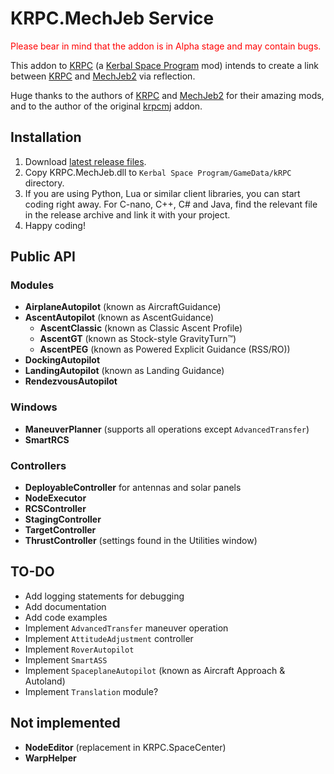 # KRPC.MechJeb Service

<span style="color: red">Please bear in mind that the addon is in Alpha stage and may contain bugs.</span>

This addon to [KRPC](https://krpc.github.io/krpc) (a [Kerbal Space Program](https://kerbalspaceprogram.com/) mod) intends to
create a link between [KRPC](https://krpc.github.io/krpc) and [MechJeb2](https://github.com/MuMech/MechJeb2) via reflection.

Huge thanks to the authors of [KRPC](https://krpc.github.io/krpc) and [MechJeb2](https://github.com/MuMech/MechJeb2) for
their amazing mods, and to the author of the original [krpcmj](https://github.com/artwhaley/krpcmj/) addon.

## Installation

1. Download [latest release files](https://github.com/Genhis/KRPC.MechJeb/releases).
2. Copy KRPC.MechJeb.dll to `Kerbal Space Program/GameData/kRPC` directory.
3. If you are using Python, Lua or similar client libraries, you can start coding right away. For C-nano, C++, C# and Java,
find the relevant file in the release archive and link it with your project.
4. Happy coding!

## Public API

### Modules

- **AirplaneAutopilot** (known as AircraftGuidance)
- **AscentAutopilot** (known as AscentGuidance)
  - **AscentClassic** (known as Classic Ascent Profile)
  - **AscentGT** (known as Stock-style GravityTurn™)
  - **AscentPEG** (known as Powered Explicit Guidance (RSS/RO))
- **DockingAutopilot**
- **LandingAutopilot** (known as Landing Guidance)
- **RendezvousAutopilot**

### Windows

- **ManeuverPlanner** (supports all operations except `AdvancedTransfer`)
- **SmartRCS**

### Controllers

- **DeployableController** for antennas and solar panels
- **NodeExecutor**
- **RCSController**
- **StagingController**
- **TargetController**
- **ThrustController** (settings found in the Utilities window)

## TO-DO

- Add logging statements for debugging
- Add documentation
- Add code examples
- Implement `AdvancedTransfer` maneuver operation
- Implement `AttitudeAdjustment` controller
- Implement `RoverAutopilot`
- Implement `SmartASS`
- Implement `SpaceplaneAutopilot` (known as Aircraft Approach & Autoland)
- Implement `Translation` module?

## Not implemented

- **NodeEditor** (replacement in KRPC.SpaceCenter)
- **WarpHelper**
